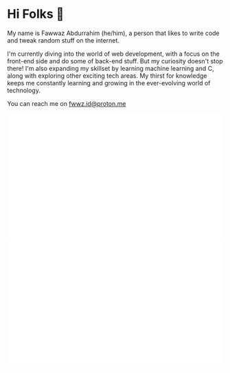 # Hi Folks 👋

My name is Fawwaz Abdurrahim (he/him), a person that likes to write code and tweak random stuff on the internet.

I'm currently diving into the world of web development, with a focus on the front-end side and do some of back-end stuff. But my curiosity doesn't stop there! I'm also expanding my skillset by learning machine learning and C, along with exploring other exciting tech areas. My thirst for knowledge keeps me constantly learning and growing in the ever-evolving world of technology.

You can reach me on fwwz.id@proton.me

<!-- ![Fawwaz's GitHub stats](https://github-readme-stats.vercel.app/api?username=fwwz-id&show_icons=true&theme=dark&count_private=true) -->

<!-- [![Top Langs](https://github-readme-stats.vercel.app/api/top-langs/?username=fwwz-id&layout=compact&theme=dark)](https://github-readme-stats.vercel.app/api/top-langs/?username=fwwz-id&layout=compact&theme=dark) -->
<a href="https://github.com/jstrieb/github-stats">
<img src="https://raw.githubusercontent.com/fwwz-id/github-stats/master/generated/overview.svg#gh-dark-mode-only" />
<img src="https://raw.githubusercontent.com/fwwz-id/github-stats/master/generated/languages.svg#gh-dark-mode-only" />
</a>

